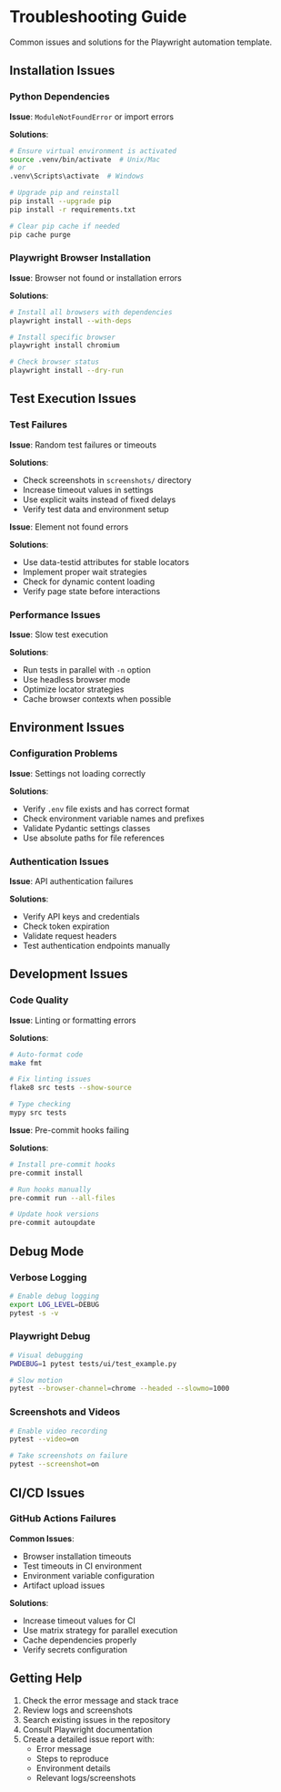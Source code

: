 # Troubleshooting Guide

Common issues and solutions for the Playwright automation template.

## Installation Issues

### Python Dependencies

**Issue**: `ModuleNotFoundError` or import errors

**Solutions**:
```bash
# Ensure virtual environment is activated
source .venv/bin/activate  # Unix/Mac
# or
.venv\Scripts\activate  # Windows

# Upgrade pip and reinstall
pip install --upgrade pip
pip install -r requirements.txt

# Clear pip cache if needed
pip cache purge
```

### Playwright Browser Installation

**Issue**: Browser not found or installation errors

**Solutions**:
```bash
# Install all browsers with dependencies
playwright install --with-deps

# Install specific browser
playwright install chromium

# Check browser status
playwright install --dry-run
```

## Test Execution Issues

### Test Failures

**Issue**: Random test failures or timeouts

**Solutions**:
- Check screenshots in `screenshots/` directory
- Increase timeout values in settings
- Use explicit waits instead of fixed delays
- Verify test data and environment setup

**Issue**: Element not found errors

**Solutions**:
- Use data-testid attributes for stable locators
- Implement proper wait strategies
- Check for dynamic content loading
- Verify page state before interactions

### Performance Issues

**Issue**: Slow test execution

**Solutions**:
- Run tests in parallel with `-n` option
- Use headless browser mode
- Optimize locator strategies
- Cache browser contexts when possible

## Environment Issues

### Configuration Problems

**Issue**: Settings not loading correctly

**Solutions**:
- Verify `.env` file exists and has correct format
- Check environment variable names and prefixes
- Validate Pydantic settings classes
- Use absolute paths for file references

### Authentication Issues

**Issue**: API authentication failures

**Solutions**:
- Verify API keys and credentials
- Check token expiration
- Validate request headers
- Test authentication endpoints manually

## Development Issues

### Code Quality

**Issue**: Linting or formatting errors

**Solutions**:
```bash
# Auto-format code
make fmt

# Fix linting issues
flake8 src tests --show-source

# Type checking
mypy src tests
```

**Issue**: Pre-commit hooks failing

**Solutions**:
```bash
# Install pre-commit hooks
pre-commit install

# Run hooks manually
pre-commit run --all-files

# Update hook versions
pre-commit autoupdate
```

## Debug Mode

### Verbose Logging
```bash
# Enable debug logging
export LOG_LEVEL=DEBUG
pytest -s -v
```

### Playwright Debug
```bash
# Visual debugging
PWDEBUG=1 pytest tests/ui/test_example.py

# Slow motion
pytest --browser-channel=chrome --headed --slowmo=1000
```

### Screenshots and Videos
```bash
# Enable video recording
pytest --video=on

# Take screenshots on failure
pytest --screenshot=on
```

## CI/CD Issues

### GitHub Actions Failures

**Common Issues**:
- Browser installation timeouts
- Test timeouts in CI environment
- Environment variable configuration
- Artifact upload issues

**Solutions**:
- Increase timeout values for CI
- Use matrix strategy for parallel execution
- Cache dependencies properly
- Verify secrets configuration

## Getting Help

1. Check the error message and stack trace
2. Review logs and screenshots
3. Search existing issues in the repository
4. Consult Playwright documentation
5. Create a detailed issue report with:
   - Error message
   - Steps to reproduce
   - Environment details
   - Relevant logs/screenshots